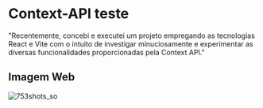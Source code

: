 # Context-API teste

"Recentemente, concebi e executei um projeto empregando as tecnologias React e Vite com o intuito de investigar minuciosamente e experimentar as diversas funcionalidades proporcionadas pela Context API."

## Imagem Web

![753shots_so](https://github.com/lopppes/TESTE-CONTEXT-API/assets/109006648/3a2d6fd9-cc5d-4a66-984f-f2a3d9a4a644)

